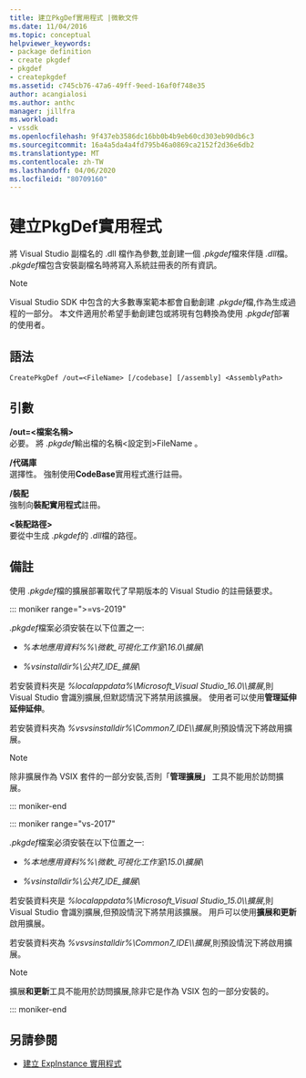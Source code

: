 ```yaml
---
title: 建立PkgDef實用程式 |微軟文件
ms.date: 11/04/2016
ms.topic: conceptual
helpviewer_keywords:
- package definition
- create pkgdef
- pkgdef
- createpkgdef
ms.assetid: c745cb76-47a6-49ff-9eed-16af0f748e35
author: acangialosi
ms.author: anthc
manager: jillfra
ms.workload:
- vssdk
ms.openlocfilehash: 9f437eb3586dc16bb0b4b9eb60cd303eb90db6c3
ms.sourcegitcommit: 16a4a5da4a4fd795b46a0869ca2152f2d36e6db2
ms.translationtype: MT
ms.contentlocale: zh-TW
ms.lasthandoff: 04/06/2020
ms.locfileid: "80709160"
---
```

# <a name="createpkgdef-utility"></a>建立PkgDef實用程式
將 Visual Studio 副檔名的 .dll 檔作為參數,並創建一個 *.pkgdef*檔來伴隨 *.dll*檔。 *.pkgdef*檔包含安裝副檔名時將寫入系統註冊表的所有資訊。

> [!NOTE]
> Visual Studio SDK 中包含的大多數專案範本都會自動創建 *.pkgdef*檔,作為生成過程的一部分。 本文件適用於希望手動創建包或將現有包轉換為使用 *.pkgdef*部署的使用者。

## <a name="syntax"></a>語法

```
CreatePkgDef /out=<FileName> [/codebase] [/assembly] <AssemblyPath>
```

## <a name="arguments"></a>引數
**/out=&lt;檔案名稱&gt;**\
必要。 將 *.pkgdef*輸出檔的名稱&lt;設定到&gt;FileName 。

**/代碼庫**\
選擇性。 強制使用**CodeBase**實用程式進行註冊。

**/裝配**\
強制向**裝配實用程式**註冊。

**&lt;裝配路徑&gt;**\
要從中生成 *.pkgdef*的 *.dll*檔的路徑。

## <a name="remarks"></a>備註
使用 *.pkgdef*檔的擴展部署取代了早期版本的 Visual Studio 的註冊錶要求。

::: moniker range=">=vs-2019"

*.pkgdef*檔案必須安裝在以下位置之一:

- *%本地應用資料%%\微軟_可視化工作室\16.0\擴展\\*

- *%vsinstalldir%\公共7_IDE_擴展\\*

若安裝資料夾是 *%localappdata%\Microsoft_Visual Studio_16.0\\\擴展*,則 Visual Studio 會識別擴展,但默認情況下將禁用該擴展。 使用者可以使用**管理延伸延伸延伸**。

若安裝資料夾為 *%vsvsinstalldir%\Common7_IDE\\\擴展*,則預設情況下將啟用擴展。

> [!NOTE]
> 除非擴展作為 VSIX 套件的一部分安裝,否則「**管理擴展」** 工具不能用於訪問擴展。

::: moniker-end

::: moniker range="vs-2017"

*.pkgdef*檔案必須安裝在以下位置之一:

- *%本地應用資料%%\微軟_可視化工作室\15.0\擴展\\*

- *%vsinstalldir%\公共7_IDE_擴展\\*

若安裝資料夾是 *%localappdata%\Microsoft_Visual Studio_15.0\\\擴展*,則 Visual Studio 會識別擴展,但預設情況下將禁用該擴展。 用戶可以使用**擴展和更新**啟用擴展。

若安裝資料夾為 *%vsvsinstalldir%\Common7_IDE\\\擴展*,則預設情況下將啟用擴展。

> [!NOTE]
> 擴展**和更新**工具不能用於訪問擴展,除非它是作為 VSIX 包的一部分安裝的。

::: moniker-end

## <a name="see-also"></a>另請參閱
- [建立 ExpInstance 實用程式](../../extensibility/internals/createexpinstance-utility.md)
